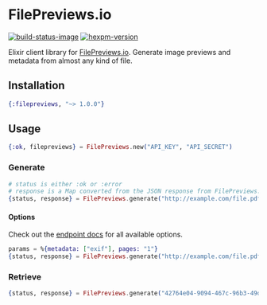 # FilePreviews.io

[![build-status-image]][travis]
[![hexpm-version]][hexpm]

Elixir client library for [FilePreviews.io][filepreviews]. Generate image previews and metadata from almost any kind of file.

## Installation

```elixir
{:filepreviews, "~> 1.0.0"}
```

## Usage

```elixir
{:ok, filepreviews} = FilePreviews.new("API_KEY", "API_SECRET")
```

### Generate

```elixir
# status is either :ok or :error
# response is a Map converted from the JSON response from FilePreviews.
{status, response} = FilePreviews.generate("http://example.com/file.pdf")
```

#### Options

Check out the [endpoint docs][endpoint_docs] for all available options.

```elixir
params = %{metadata: ["exif"], pages: "1"}
{status, response} = FilePreviews.generate("http://example.com/file.pdf", params)
```

### Retrieve

```elixir
{status, response} = FilePreviews.generate("42764e04-9094-467c-96b3-49d31ff4423d")
```

[build-status-image]: https://travis-ci.org/GetBlimp/filepreviews-elixir.svg?branch=master
[travis]: http://travis-ci.org/GetBlimp/filepreviews-elixir?branch=master
[hexpm-version]: https://img.shields.io/hexpm/v/filepreviews.svg
[hexpm]: https://hex.pm/packages/filepreviews
[filepreviews]: http://filepreviews.io
[endpoint_docs]: http://filepreviews.io/docs/endpoints.html
